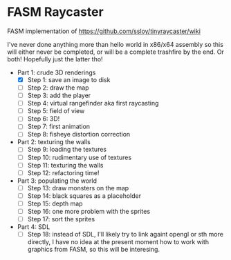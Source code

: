 # FASM Raycaster

FASM implementation of https://github.com/ssloy/tinyraycaster/wiki

I've never done anything more than hello world in x86/x64 assembly so this will either never be completed, or will be a complete trashfire by the end. Or both! Hopefully just the latter tho!

- Part 1: crude 3D renderings
    - [x] Step 1: save an image to disk
    - [ ] Step 2: draw the map
    - [ ] Step 3: add the player
    - [ ] Step 4: virtual rangefinder aka first raycasting
    - [ ] Step 5: field of view
    - [ ] Step 6: 3D!
    - [ ] Step 7: first animation
    - [ ] Step 8: fisheye distortion correction
- Part 2: texturing the walls
    - [ ] Step 9: loading the textures
    - [ ] Step 10: rudimentary use of textures
    - [ ] Step 11: texturing the walls
    - [ ] Step 12: refactoring time!
- Part 3: populating the world
    - [ ] Step 13: draw monsters on the map
    - [ ] Step 14: black squares as a placeholder
    - [ ] Step 15: depth map
    - [ ] Step 16: one more problem with the sprites
    - [ ] Step 17: sort the sprites
- Part 4: SDL
    - [ ] Step 18: instead of SDL, I'll likely try to link againt opengl or sth more directly, I have no idea at the present moment how to work with graphics from FASM, so this will be interesing.